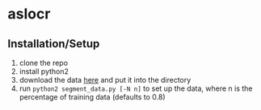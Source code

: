 # aslocr

## Installation/Setup
1. clone the repo
2. install python2
3. download the data [here](https://www.kaggle.com/grassknoted/asl-alphabet) and put it into the directory
4. run `python2 segment_data.py [-N n]` to set up the data, where n is the percentage of training data (defaults to 0.8)
